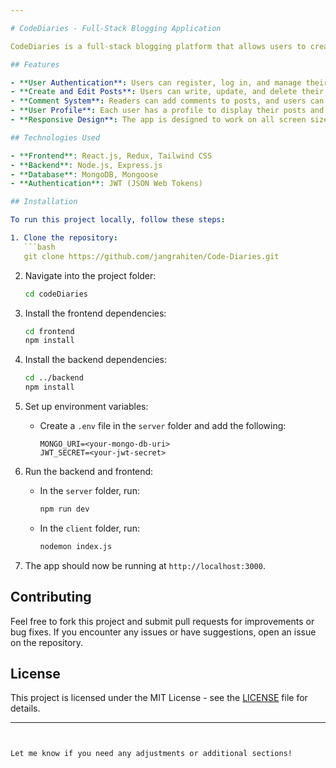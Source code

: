 ```yaml
---

# CodeDiaries - Full-Stack Blogging Application

CodeDiaries is a full-stack blogging platform that allows users to create and manage blog posts, add comments, and maintain personal profiles. The application is built using the MERN stack (MongoDB, Express.js, React, Node.js), providing a seamless and interactive experience for bloggers and readers alike.

## Features

- **User Authentication**: Users can register, log in, and manage their accounts.
- **Create and Edit Posts**: Users can write, update, and delete their blog posts.
- **Comment System**: Readers can add comments to posts, and users can moderate them.
- **User Profile**: Each user has a profile to display their posts and personal details.
- **Responsive Design**: The app is designed to work on all screen sizes using Tailwind CSS for styling.

## Technologies Used

- **Frontend**: React.js, Redux, Tailwind CSS
- **Backend**: Node.js, Express.js
- **Database**: MongoDB, Mongoose
- **Authentication**: JWT (JSON Web Tokens)

## Installation

To run this project locally, follow these steps:

1. Clone the repository:
   ```bash
   git clone https://github.com/jangrahiten/Code-Diaries.git
   ```

2. Navigate into the project folder:
   ```bash
   cd codeDiaries
   ```

3. Install the frontend dependencies:
   ```bash
   cd frontend
   npm install
   ```

4. Install the backend dependencies:
   ```bash
   cd ../backend
   npm install
   ```

5. Set up environment variables:
   - Create a `.env` file in the `server` folder and add the following:
     ```
     MONGO_URI=<your-mongo-db-uri>
     JWT_SECRET=<your-jwt-secret>
     ```

6. Run the backend and frontend:
   - In the `server` folder, run:
     ```bash
     npm run dev
     ```
   - In the `client` folder, run:
     ```bash
     nodemon index.js
     ```

7. The app should now be running at `http://localhost:3000`.

## Contributing

Feel free to fork this project and submit pull requests for improvements or bug fixes. If you encounter any issues or have suggestions, open an issue on the repository.

## License

This project is licensed under the MIT License - see the [LICENSE](LICENSE) file for details.

---
```


Let me know if you need any adjustments or additional sections!
